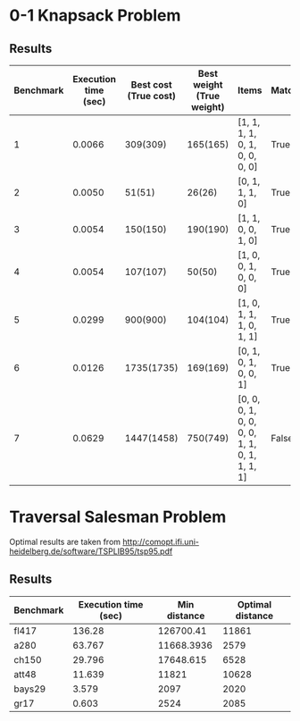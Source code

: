 # 0-1 Knapsack Problem

## Results


|Benchmark        | Execution time (sec) | Best cost (True cost) | Best weight (True weight) |Items| Match |
|-----------------|------------|----------|------------|-----|------|
| 1               | 0.0066   | 309(309)      | 165(165)        | [1, 1, 1, 1, 0, 1, 0, 0, 0, 0] | True|
| 2               | 0.0050   | 51(51)      | 26(26)        | [0, 1, 1, 1, 0] | True |
| 3               | 0.0054   | 150(150)      | 190(190)        | [1, 1, 0, 0, 1, 0] | True |
| 4               | 0.0054   | 107(107)      | 50(50)        | [1, 0, 0, 1, 0, 0, 0] | True |
| 5               | 0.0299   | 900(900)      | 104(104)        | [1, 0, 1, 1, 1, 0, 1, 1] | True |
| 6               | 0.0126   | 1735(1735)   | 169(169)        | [0, 1, 0, 1, 0, 0, 1] | True |
| 7               | 0.0629   | 1447(1458)     | 750(749)        | [0, 0, 0, 1, 0, 0, 0, 0, 1, 1, 0, 1, 1, 1, 1] | False |


# Traversal Salesman Problem

Optimal results are taken from http://comopt.ifi.uni-heidelberg.de/software/TSPLIB95/tsp95.pdf

## Results

|Benchmark  | Execution time (sec) | Min distance | Optimal distance |
|-----------|----------------------|--------------|------------------|
| fl417     | 136.28               | 126700.41    | 11861            |
| a280      | 63.767               | 11668.3936   | 2579             |
| ch150     | 29.796               | 17648.615    | 6528             |
| att48     | 11.639               | 11821        | 10628            |
| bays29    | 3.579                | 2097         | 2020             |
| gr17      | 0.603                | 2524         | 2085             |
